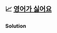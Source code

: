 ## 📈 [영어가 싫어요](https://school.programmers.co.kr/learn/courses/30/lessons/120894)

### Solution

```text

```